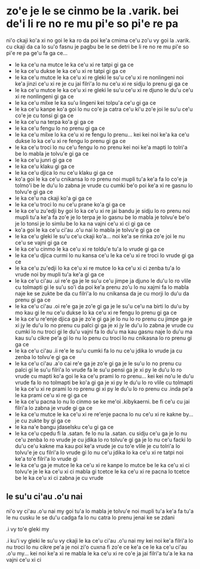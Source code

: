 zo'e je le se cinmo be la .varik. bei de'i li re no re mu pi'e so pi'e re pa
============================================================================

ni'o ckaji ko'a xi no goi le ka ro da poi ke'a cmima ce'u zo'u vy goi la .varik. cu ckaji da ca lo su'o fasnu je pagbu be le se detri be li re no re mu pi'e so pi'e re pa ge'u fa ga ce...

* le ka ce'u na mutce le ka ce'u xi re tatpi gi ga ce
* le ka ce'u dukse le ka ce'u xi re tatpi gi ga ce
* le ka ce'u mutce le ka ce'u xi re gleki le su'u ce'u xi re nonlingeni noi ke'a jinzi ce'u xi re je cu jai filri'a lo nu ce'u xi re sidju lo prenu gi ga ce
* le ka ce'u mutce le ka ce'u xi re gleki le su'u ce'u xi re djuno le du'u ce'u xi re nonlingeni gi ga ce
* le ka ce'u milxe le ka su'u lingeni kei tolpu'a ce'u gi ga ce
* le ka ce'u kanpe ko'a goi lo nu co'e ja catra ce'u ki'u zo'e joi le su'u ce'u co'e je cu tonsi gi ga ce
* le ka ce'u na terpa ko'a gi ga ce
* le ka ce'u fengu lo no prenu gi ga ce
* le ka ce'u milxe lo ka ce'u xi re fengu lo prenu... kei kei noi ke'a ka ce'u dukse lo ka ce'u xi re fengu lo prenu gi ga ce
* le ka ce'u troci lo nu ce'u fengu lo no prenu kei noi ke'a mapti lo tolri'a be lo mabla je tolvu'e gi ga ce
* le ka ce'u junri gi ga ce
* le ka ce'u klaku gi ga ce
* le ka ce'u djica lo nu ce'u klaku gi ga ce
* ko'a goi le ka ce'u cnikansa lo ro prenu noi mupli tu'a ke'a fa lo co'e ja tolmo'i be le du'u lo zabna je vrude cu cumki be'o poi ke'a xi re gasnu lo tolvu'e gi ga ce
* le ka ce'u na ckaji ko'a gi ga ce
* le ka ce'u troci lo nu ce'u prane ko'a gi ga ce
* le ka ce'u zu'edji by goi lo ka ce'u xi re jai bandu je sidju lo ro prenu noi mupli tu'a ke'a fa zo'e je lo terpa je lo gasnu be lo mabla je tolvu'e be'o je lo tonsi je lo simlu be lo ka na vajni ce'u xi ci gi ga ce
* ko'a goi le ka ce'u ci'au .o'u nai lo mabla je tolvu'e gi ga ce
* le ka ce'u gleki le su'u ce'u ckaji ko'a... noi ke'a se rinka zo'e joi le nu ce'u se vajni gi ga ce
* le ka ce'u cinmo le ka ce'u xi re toldu'e tu'a lo vrude gi ga ce
* le ka ce'u djica curmi lo nu kansa ce'u le ka ce'u xi re troci lo vrude gi ga ce
* le ka ce'u zu'edji lo ka ce'u xi re mutce lo ka ce'u xi ci zenba tu'a lo vrude noi by mupli tu'a ke'a gi ga ce
* le ka ce'u ci'au .ui re'e ga je le su'u ce'u jimpe ja djuno le du'u lo ro vlile cu tolmapti gi le su'u so'i da poi ke'a prenu zo'u lo nu xajmi fa lo mabla naje ke se zukte be da cu filri'a lo nu cnikansa da je cu morji lo du'u da prenu gi ga ce
* le ka ce'u ci'au .oi re'e ga je zo'e gi ga je le su'u ce'u na birti lo du'u by mo kau gi le nu ce'u dukse lo ka ce'u xi re fengu lo prenu gi ga ce
* le ka ce'u re'enje djica ga je zo'e gi ga je lo nu lo ro prenu cu jimpe ga je xi jy le du'u lo no prenu cu palci gi ga je xi jy le du'u lo zabna je vrude cu cumki lo nu troci gi le du'u vajni fa lo du'u ma kau gasnu naje lo du'u ma kau su'u cikre pe'a gi lo nu lo penu cu troci lo nu cnikasna lo ro prenu gi ga ce
* le ka ce'u ci'au .ii re'e le su'u cumki fa lo nu ce'u jdika lo vrude ja cu zenba lo tolvu'e gi ga ce
* le ka ce'u ci'au .a'o cai re'e ga je zo'e gi ga je le su'u lo no prenu cu palci gi le su'u filri'a lo vrude fa le su'u pensi ga je xi py le du'u lo ro vrude cu mapti ko'a goi le ka ce'u prami lo ro prenu... kei kei no'u le du'u vrude fa lo no tolmapti be ko'a gi ga je xi py le du'u lo ro vlile cu tolmapti le ka ce'u xi re prami lo ro prenu gi xi py le du'u lo ro prenu cu .inda pe'a le ka prami ce'u xi re gi ga ce
* le ka ce'u pacna lo nu lo cinmo se ke me'oi .kibykaerni. be fi ce'u cu jai filri'a lo zabna je vrude gi ga ce
* le ka ce'u mutce le ka ce'u xi re re'enje pacna lo nu ce'u xi re kakne by... je cu zukte by gi ga ce
* le ka na'e bangu jdaselsku ce'u gi ga ce
* le ka ce'u cpedu fi la .satan. fe lo nu la .satan. cu sidju ce'u ga je lo nu ce'u zenba lo ro vrude je cu jdika lo ro tolvu'e gi ga je lo nu ce'u facki lo du'u ce'u kakne ma kau poi ke'a vrude je cu to'e vlile je cu tolri'a lo tolvu'e je cu filri'a lo vrude gi lo nu ce'u jdika lo ka ce'u xi re tatpi noi ke'a to'e filri'a lo vrude gi
* le ka ce'u ga je mutce le ka ce'u xi re kanpe lo mutce be le ka ce'u xi ci tolvu'e je le ka ce'u xi ci mabla gi tcetce le ka ce'u xi re pacna lo tcetce be le ka ce'u xi ci zabna je cu vrude

## le su'u ci'au .o'u nai
ni'o vy ci'au .o'u nai my goi tu'a lo mabla je tolvu'e noi mupli tu'a ke'a fa tu'a le nu cusku le se du'u cadga fa lo nu catra lo prenu jenai ke se zdani

.i vy to'e gleki my

.i ku'i vy gleki le su'u vy ckaji le ka ce'u ci'au .o'u nai my kei noi ke'a filri'a lo nu troci lo nu cikre pe'a je noi zi'o cuxna fi zo'e ce ke'a ce le ka ce'u ci'au .o'u my... kei noi ke'a xi re mabla le ka ce'u xi re co'e ja jai filri'a tu'a le ka na vajni ce'u xi ci
